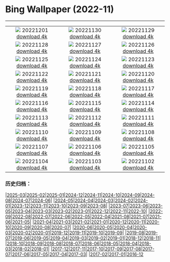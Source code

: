 # Bing Wallpaper (2022-11)
**************
| | | |
|:-:|:-:|:-:|
| ![](https://www.bing.com/th?id=OHR.RovinjCroatia_EN-US9834093615_1920x1080.jpg) 20221201 [download 4k](https://www.bing.com/th?id=OHR.RovinjCroatia_EN-US9834093615_UHD.jpg) | ![](https://www.bing.com/th?id=OHR.HeronGiving_EN-US9774285216_1920x1080.jpg) 20221130 [download 4k](https://www.bing.com/th?id=OHR.HeronGiving_EN-US9774285216_UHD.jpg) | ![](https://www.bing.com/th?id=OHR.RedPlanetDay_EN-US9693219784_1920x1080.jpg) 20221129 [download 4k](https://www.bing.com/th?id=OHR.RedPlanetDay_EN-US9693219784_UHD.jpg) |
| ![](https://www.bing.com/th?id=OHR.Cecropia_EN-US9602789937_1920x1080.jpg) 20221128 [download 4k](https://www.bing.com/th?id=OHR.Cecropia_EN-US9602789937_UHD.jpg) | ![](https://www.bing.com/th?id=OHR.OliveTreeDay_EN-US9460125670_1920x1080.jpg) 20221127 [download 4k](https://www.bing.com/th?id=OHR.OliveTreeDay_EN-US9460125670_UHD.jpg) | ![](https://www.bing.com/th?id=OHR.MonksMound_EN-US9323884241_1920x1080.jpg) 20221126 [download 4k](https://www.bing.com/th?id=OHR.MonksMound_EN-US9323884241_UHD.jpg) |
| ![](https://www.bing.com/th?id=OHR.CranberryBog_EN-US4145520322_1920x1080.jpg) 20221125 [download 4k](https://www.bing.com/th?id=OHR.CranberryBog_EN-US4145520322_UHD.jpg) | ![](https://www.bing.com/th?id=OHR.HelianthusAnnuus_EN-US9168789034_1920x1080.jpg) 20221124 [download 4k](https://www.bing.com/th?id=OHR.HelianthusAnnuus_EN-US9168789034_UHD.jpg) | ![](https://www.bing.com/th?id=OHR.Waterleidingduinen_EN-US9090200846_1920x1080.jpg) 20221123 [download 4k](https://www.bing.com/th?id=OHR.Waterleidingduinen_EN-US9090200846_UHD.jpg) |
| ![](https://www.bing.com/th?id=OHR.FIFA2022_EN-US9006895256_1920x1080.jpg) 20221122 [download 4k](https://www.bing.com/th?id=OHR.FIFA2022_EN-US9006895256_UHD.jpg) | ![](https://www.bing.com/th?id=OHR.LandartPainting_EN-US8910164390_1920x1080.jpg) 20221121 [download 4k](https://www.bing.com/th?id=OHR.LandartPainting_EN-US8910164390_UHD.jpg) | ![](https://www.bing.com/th?id=OHR.ZNPVR_EN-US8821805600_1920x1080.jpg) 20221120 [download 4k](https://www.bing.com/th?id=OHR.ZNPVR_EN-US8821805600_UHD.jpg) |
| ![](https://www.bing.com/th?id=OHR.IslamicArt_EN-US8618450174_1920x1080.jpg) 20221119 [download 4k](https://www.bing.com/th?id=OHR.IslamicArt_EN-US8618450174_UHD.jpg) | ![](https://www.bing.com/th?id=OHR.McKenzieRiverTrail_EN-US2967958579_1920x1080.jpg) 20221118 [download 4k](https://www.bing.com/th?id=OHR.McKenzieRiverTrail_EN-US2967958579_UHD.jpg) | ![](https://www.bing.com/th?id=OHR.Unesco50_EN-US1537915198_1920x1080.jpg) 20221117 [download 4k](https://www.bing.com/th?id=OHR.Unesco50_EN-US1537915198_UHD.jpg) |
| ![](https://www.bing.com/th?id=OHR.LontraCanadensis_EN-US1791102347_1920x1080.jpg) 20221116 [download 4k](https://www.bing.com/th?id=OHR.LontraCanadensis_EN-US1791102347_UHD.jpg) | ![](https://www.bing.com/th?id=OHR.SanGiovanni_EN-US1675492729_1920x1080.jpg) 20221115 [download 4k](https://www.bing.com/th?id=OHR.SanGiovanni_EN-US1675492729_UHD.jpg) | ![](https://www.bing.com/th?id=OHR.PunchBowl_EN-US0351920520_1920x1080.jpg) 20221114 [download 4k](https://www.bing.com/th?id=OHR.PunchBowl_EN-US0351920520_UHD.jpg) |
| ![](https://www.bing.com/th?id=OHR.HainesEagle_EN-US1470582706_1920x1080.jpg) 20221113 [download 4k](https://www.bing.com/th?id=OHR.HainesEagle_EN-US1470582706_UHD.jpg) | ![](https://www.bing.com/th?id=OHR.WomensMemorialMall_EN-US1199151625_1920x1080.jpg) 20221112 [download 4k](https://www.bing.com/th?id=OHR.WomensMemorialMall_EN-US1199151625_UHD.jpg) | ![](https://www.bing.com/th?id=OHR.BadLightning_EN-US0865590962_1920x1080.jpg) 20221111 [download 4k](https://www.bing.com/th?id=OHR.BadLightning_EN-US0865590962_UHD.jpg) |
| ![](https://www.bing.com/th?id=OHR.HedgehogNest_EN-US0590169065_1920x1080.jpg) 20221110 [download 4k](https://www.bing.com/th?id=OHR.HedgehogNest_EN-US0590169065_UHD.jpg) | ![](https://www.bing.com/th?id=OHR.YiPeng_EN-US0467115147_1920x1080.jpg) 20221109 [download 4k](https://www.bing.com/th?id=OHR.YiPeng_EN-US0467115147_UHD.jpg) | ![](https://www.bing.com/th?id=OHR.CrestedButteEclispe_EN-US0408360129_1920x1080.jpg) 20221108 [download 4k](https://www.bing.com/th?id=OHR.CrestedButteEclispe_EN-US0408360129_UHD.jpg) |
| ![](https://www.bing.com/th?id=OHR.MarathonSunday_EN-US0342685769_1920x1080.jpg) 20221107 [download 4k](https://www.bing.com/th?id=OHR.MarathonSunday_EN-US0342685769_UHD.jpg) | ![](https://www.bing.com/th?id=OHR.Trossachs_EN-US0183507678_1920x1080.jpg) 20221106 [download 4k](https://www.bing.com/th?id=OHR.Trossachs_EN-US0183507678_UHD.jpg) | ![](https://www.bing.com/th?id=OHR.Deities_EN-US8555427337_1920x1080.jpg) 20221105 [download 4k](https://www.bing.com/th?id=OHR.Deities_EN-US8555427337_UHD.jpg) |
| ![](https://www.bing.com/th?id=OHR.AmboseliBioshere_EN-US9391999022_1920x1080.jpg) 20221104 [download 4k](https://www.bing.com/th?id=OHR.AmboseliBioshere_EN-US9391999022_UHD.jpg) | ![](https://www.bing.com/th?id=OHR.SpruceGoose_EN-US0021752220_1920x1080.jpg) 20221103 [download 4k](https://www.bing.com/th?id=OHR.SpruceGoose_EN-US0021752220_UHD.jpg) | ![](https://www.bing.com/th?id=OHR.Calacas_EN-US6430903741_1920x1080.jpg) 20221102 [download 4k](https://www.bing.com/th?id=OHR.Calacas_EN-US6430903741_UHD.jpg) |

### 历史归档：

|[2025-03](/../2025-03/2025-03.md)|[2025-02](/../2025-02/2025-02.md)|[2025-01](/../2025-01/2025-01.md)|[2024-12](/../2024-12/2024-12.md)|[2024-11](/../2024-11/2024-11.md)|[2024-10](/../2024-10/2024-10.md)|[2024-09](/../2024-09/2024-09.md)|[2024-08](/../2024-08/2024-08.md)|[2024-07](/../2024-07/2024-07.md)|[2024-06](/../2024-06/2024-06.md)|
|[2024-05](/../2024-05/2024-05.md)|[2024-04](/../2024-04/2024-04.md)|[2024-03](/../2024-03/2024-03.md)|[2024-02](/../2024-02/2024-02.md)|[2024-01](/../2024-01/2024-01.md)|[2023-12](/../2023-12/2023-12.md)|[2023-11](/../2023-11/2023-11.md)|[2023-10](/../2023-10/2023-10.md)|[2023-09](/../2023-09/2023-09.md)|[2023-08](/../2023-08/2023-08.md)|
|[2023-07](/../2023-07/2023-07.md)|[2023-06](/../2023-06/2023-06.md)|[2023-05](/../2023-05/2023-05.md)|[2023-04](/../2023-04/2023-04.md)|[2023-03](/../2023-03/2023-03.md)|[2023-02](/../2023-02/2023-02.md)|[2023-01](/../2023-01/2023-01.md)|[2022-12](/../2022-12/2022-12.md)|[2022-11](/2022-11.md)|[2022-10](/../2022-10/2022-10.md)|
|[2022-09](/../2022-09/2022-09.md)|[2022-08](/../2022-08/2022-08.md)|[2022-07](/../2022-07/2022-07.md)|[2022-06](/../2022-06/2022-06.md)|[2022-05](/../2022-05/2022-05.md)|[2022-04](/../2022-04/2022-04.md)|[2021-08](/../2021-08/2021-08.md)|[2021-07](/../2021-07/2021-07.md)|[2021-06](/../2021-06/2021-06.md)|[2021-05](/../2021-05/2021-05.md)|
|[2021-04](/../2021-04/2021-04.md)|[2021-03](/../2021-03/2021-03.md)|[2021-02](/../2021-02/2021-02.md)|[2021-01](/../2021-01/2021-01.md)|[2020-12](/../2020-12/2020-12.md)|[2020-11](/../2020-11/2020-11.md)|[2020-10](/../2020-10/2020-10.md)|[2020-09](/../2020-09/2020-09.md)|[2020-08](/../2020-08/2020-08.md)|[2020-07](/../2020-07/2020-07.md)|
|[2020-06](/../2020-06/2020-06.md)|[2020-05](/../2020-05/2020-05.md)|[2020-04](/../2020-04/2020-04.md)|[2020-03](/../2020-03/2020-03.md)|[2020-02](/../2020-02/2020-02.md)|[2020-01](/../2020-01/2020-01.md)|[2019-12](/../2019-12/2019-12.md)|[2019-11](/../2019-11/2019-11.md)|[2019-10](/../2019-10/2019-10.md)|[2019-09](/../2019-09/2019-09.md)|
|[2019-08](/../2019-08/2019-08.md)|[2019-07](/../2019-07/2019-07.md)|[2019-06](/../2019-06/2019-06.md)|[2019-05](/../2019-05/2019-05.md)|[2019-04](/../2019-04/2019-04.md)|[2019-03](/../2019-03/2019-03.md)|[2019-02](/../2019-02/2019-02.md)|[2019-01](/../2019-01/2019-01.md)|[2018-12](/../2018-12/2018-12.md)|[2018-11](/../2018-11/2018-11.md)|
|[2018-10](/../2018-10/2018-10.md)|[2018-09](/../2018-09/2018-09.md)|[2018-08](/../2018-08/2018-08.md)|[2018-07](/../2018-07/2018-07.md)|[2018-06](/../2018-06/2018-06.md)|[2018-05](/../2018-05/2018-05.md)|[2018-04](/../2018-04/2018-04.md)|[2018-03](/../2018-03/2018-03.md)|[2018-02](/../2018-02/2018-02.md)|[2018-01](/../2018-01/2018-01.md)|
|[2017-12](/../2017-12/2017-12.md)|[2017-11](/../2017-11/2017-11.md)|[2017-10](/../2017-10/2017-10.md)|[2017-09](/../2017-09/2017-09.md)|[2017-08](/../2017-08/2017-08.md)|[2017-07](/../2017-07/2017-07.md)|[2017-06](/../2017-06/2017-06.md)|[2017-05](/../2017-05/2017-05.md)|[2017-04](/../2017-04/2017-04.md)|[2017-03](/../2017-03/2017-03.md)|
|[2017-02](/../2017-02/2017-02.md)|[2017-01](/../2017-01/2017-01.md)|[2016-12](/../2016-12/2016-12.md)